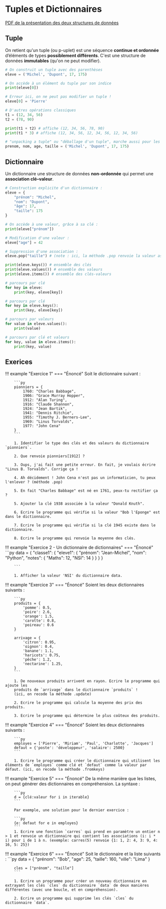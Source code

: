 # Tuples et Dictionnaires

[PDF de la présentation des deux structures de données](./tupledict.pdf)

## Tuple

On retient qu'un tuple (ou p-uplet) est une séquence **continue et ordonnée** d’éléments de types **possiblement différents**. C'est une structure de données **immutables** (qu'on ne peut modifier).

```py
# On construit un tuple avec des parenthèses
eleve = ('Michel', 'Dupont', 17, 175)

# On accède à un élément du tuple par son indice
print(eleve[0]) 

# Erreur ici, on ne peut pas modifier un tuple !
eleve[0] = 'Pierre'

# D'autres opérations classiques
t1 = (12, 34, 56)
t2 = (78, 90)

print(t1 + t2) # affiche (12, 34, 56, 78, 90)
print(t1 * 3) # affiche (12, 34, 56, 12, 34, 56, 12, 34, 56)

# "unpacking a tuple" ou "déballage d'un tuple", marche aussi pour les tableaux !
prenom, nom, age, taille = ('Michel', 'Dupont', 17, 175)
```


## Dictionnaire
Un dictionnaire une structure de données **non-ordonnée** qui permet une 
**association clé–valeur**.


```py
# Construction explicite d'un dictionnaire :
eleve = {
    "prénom": "Michel",
    "nom": "Dupont",
    "âge": 17,
    "taille": 175
}

# On accède à une valeur, grâce à sa clé :
print(eleve["prénom"])

# Modification d'une valeur :
eleve["age"] = 42

# Suppression d'une association :
eleve.pop("taille") # (note : ici, la méthode .pop renvoie la valeur associée à la clé, donc 175)

print(eleve.keys()) # ensemble des clés
print(eleve.values()) # ensemble des valeurs
print(eleve.items()) # ensemble des clés-valeurs

# parcours par clé 
for key in eleve:
    print(key, eleve[key])

# parcours par clé 
for key in eleve.keys():
    print(key, eleve[key])

# parcours par valeurs
for value in eleve.values():
    print(value)

# parcours par clé et valeurs
for key, value in eleve.items():
    print(key, value)
```

## Exerices

!!! example "Exercice 1"
    === "Énoncé"
        Soit le dictionnaire suivant :

        ```py
        pionniers = {
            1760: "Charles Babbage",
            1906: "Grace Murray Hopper",
            1912: "Alan Turing",
            1916: "Claude Shannon",
            1924: "Jean Bartik",
            1941: "Dennis Ritchie",
            1955: "Timothy J. Berners-Lee",
            1969: "Linus Torvalds",
            1977: "John Cena"
        }
        ```

        1. Identifier le type des clés et des valeurs du dictionnaire `pionniers`.

        2. Que renvoie pionniers[1912] ?

        3. Oups, j'ai fait une petite erreur. En fait, je voulais écrire "Linus B. Torvalds". Corrige ça !

        4. Ah décidement ! John Cena n'est pas un informaticien, tu peux l'enlever ? (méthode .pop)

        5. En fait "Charles Babbage" est né en 1761, peux-tu rectifier ça ?

        5. Ajouter la clé 1938 associée à la valeur "Donald Knuth".

        6. Ecrire le programme qui vérifie si la valeur "Bob l'Eponge" est dans le dictionnaire. 

        7. Ecrire le programme qui vérifie si la clé 1945 existe dans le dictionnaire.

        8. Ecrire le programme qui renvoie la moyenne des clés.



!!! example "Exercice 2 - Un dictionnaire de dictionnaires"
    === "Énoncé"
        ```py
        data = {
            "classe1": {
                "eleve1": {
                    "prénom": "Jean-Michel",
                    "nom": "Python",
                    "notes": {
                        "Maths": 12,
                        "NSI": 14
                    }
                }
            }
        }

        ```

        1. Afficher la valeur 'NSI' du dictionnaire data.


!!! example "Exercice 3"
    === "Énoncé"
        Soient les deux dictionnaires suivants :

        ```py
        produits = {
            'pomme': 0.5,
            'poire': 2.6,
            'orange': 1.5,
            'carotte': 0.8,
            'poireau': 0.6
        }

        arrivage = {
            'citron': 0.95,
            'oignon': 0.4,
            'banane': 1.1,
            'haricots': 0.75,
            'pêche': 1.2,
            'nectarine': 1.25,
        }
        ```

        1. De nouveaux produits arrivent en rayon. Ecrire le programme qui ajoute les
        produits de `arrivage` dans le dictionnaire `produits` !
        (ici, on recode la méthode .update)

        2. Ecrire le programme qui calcule la moyenne des prix des produits.

        3. Ecrire le programme qui détermine le plus coûteux des produits.


!!! example "Exercice 4"
    === "Énoncé"
        Soient les deux dictionnaires suivants :

        ```py
        employes = ['Pierre', 'Miriam', 'Paul', 'Charlotte', 'Jacques']
        defaut = {'poste': 'développeur', 'salaire': 2500}
        ```

        1. Ecrire le programme qui créer le dictionnaire qui utilisent les éléments de `employes` comme clé et `defaut` comme la valeur par défaut. (ici, on recode la méthode .fromkeys)

!!! example "Exercice 5"
    === "Énoncé"
        De la même manière que les listes, on peut générer des dictionnaires en compréhension. La syntaxe :

        ```py
        d = {clé:valeur for i in iterable}
        ```

        Par exemple, une solution pour le dernier exercice :

        ```py
        {e: defaut for e in employes}
        ```
        1. Ecrire une fonction `carres` qui prend en paramètre un entier n > 1 et renvoie un dictionnaire qui contient les associations (i: i * i) pour i de 1 à n. (exemple: carres(5) renvoie {1: 1, 2: 4, 3: 9, 4: 16, 5: 25})

!!! example "Exercice 6"
    === "Énoncé"
        Soit le dictionnaire et la liste suivants :
        ```py
        data = {
            "prénom": "Bob",
            "age": 25,
            "taille": 160,
            "ville": "Lima"
        }

        cles = ["prénom", "taille"]
        ```

        1. Ecrire un programme pour créer un nouveau dictionnaire en extrayant les clés `cles` du dictionnaire `data` de deux manières différentes (avec une boucle, et en compréhension).

        2. Ecrire un programme qui supprime les clés `cles` du dictionnaire `data`.
